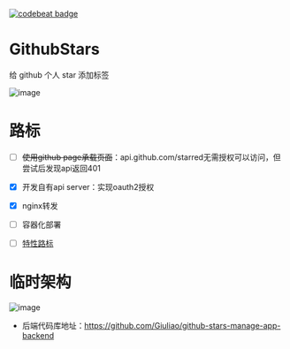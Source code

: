 [![codebeat badge](https://codebeat.co/badges/2beb8604-7aa9-468c-ba19-1bdaffe47698)](https://codebeat.co/projects/github-com-giuliao-github-stars-manage-app-master)

# GithubStars

给 github 个人 star 添加标签

![image](https://user-images.githubusercontent.com/8806896/107962476-f8f40b00-6fe1-11eb-9fc8-7791ccf14952.png)



# 路标

- [ ] ~~使用github page承载页面~~：api.github.com/starred无需授权可以访问，但尝试后发现api返回401
- [x] 开发自有api server：实现oauth2授权
- [x] nginx转发 
- [ ] 容器化部署
- [ ] [特性路标](https://github.com/Giuliao/github-stars-manage-app/projects/1)


# 临时架构

![image](https://user-images.githubusercontent.com/8806896/110238112-a8395780-7f7a-11eb-9d8d-bd9e6f3c5856.png)


- 后端代码库地址：https://github.com/Giuliao/github-stars-manage-app-backend

